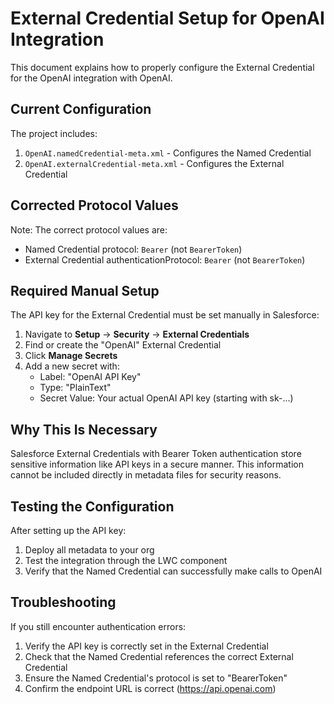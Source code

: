 # External Credential Setup for OpenAI Integration

This document explains how to properly configure the External Credential for the OpenAI integration with OpenAI.

## Current Configuration

The project includes:
1. `OpenAI.namedCredential-meta.xml` - Configures the Named Credential
2. `OpenAI.externalCredential-meta.xml` - Configures the External Credential

## Corrected Protocol Values

Note: The correct protocol values are:
- Named Credential protocol: `Bearer` (not `BearerToken`)
- External Credential authenticationProtocol: `Bearer` (not `BearerToken`)

## Required Manual Setup

The API key for the External Credential must be set manually in Salesforce:

1. Navigate to **Setup** → **Security** → **External Credentials**
2. Find or create the "OpenAI" External Credential
3. Click **Manage Secrets**
4. Add a new secret with:
   - Label: "OpenAI API Key"
   - Type: "PlainText"
   - Secret Value: Your actual OpenAI API key (starting with sk-...)

## Why This Is Necessary

Salesforce External Credentials with Bearer Token authentication store sensitive information like API keys in a secure manner. This information cannot be included directly in metadata files for security reasons.

## Testing the Configuration

After setting up the API key:
1. Deploy all metadata to your org
2. Test the integration through the LWC component
3. Verify that the Named Credential can successfully make calls to OpenAI

## Troubleshooting

If you still encounter authentication errors:
1. Verify the API key is correctly set in the External Credential
2. Check that the Named Credential references the correct External Credential
3. Ensure the Named Credential's protocol is set to "BearerToken"
4. Confirm the endpoint URL is correct (https://api.openai.com)
